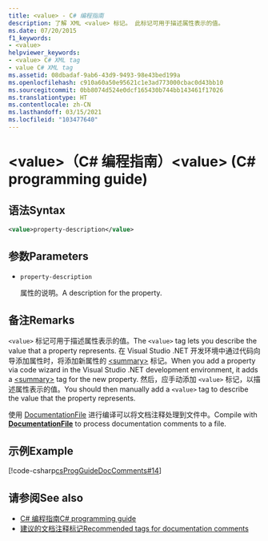 ```yaml
---
title: <value> - C# 编程指南
description: 了解 XML <value> 标记。 此标记可用于描述属性表示的值。
ms.date: 07/20/2015
f1_keywords:
- <value>
helpviewer_keywords:
- <value> C# XML tag
- value C# XML tag
ms.assetid: 08dbadaf-9ab6-43d9-9493-98e43bed199a
ms.openlocfilehash: c910a60a50e95621c1e3ad773000cbac0d43bb10
ms.sourcegitcommit: 0bb8074d524e0dcf165430b744bb143461f17026
ms.translationtype: HT
ms.contentlocale: zh-CN
ms.lasthandoff: 03/15/2021
ms.locfileid: "103477640"
---
```

# <a name="value-c-programming-guide"></a><span data-ttu-id="6b4a9-105">\<value>（C# 编程指南）</span><span class="sxs-lookup"><span data-stu-id="6b4a9-105">\<value> (C# programming guide)</span></span>

## <a name="syntax"></a><span data-ttu-id="6b4a9-106">语法</span><span class="sxs-lookup"><span data-stu-id="6b4a9-106">Syntax</span></span>

```xml
<value>property-description</value>
```

## <a name="parameters"></a><span data-ttu-id="6b4a9-107">参数</span><span class="sxs-lookup"><span data-stu-id="6b4a9-107">Parameters</span></span>

- `property-description`

  <span data-ttu-id="6b4a9-108">属性的说明。</span><span class="sxs-lookup"><span data-stu-id="6b4a9-108">A description for the property.</span></span>

## <a name="remarks"></a><span data-ttu-id="6b4a9-109">备注</span><span class="sxs-lookup"><span data-stu-id="6b4a9-109">Remarks</span></span>

<span data-ttu-id="6b4a9-110">`<value>` 标记可用于描述属性表示的值。</span><span class="sxs-lookup"><span data-stu-id="6b4a9-110">The `<value>` tag lets you describe the value that a property represents.</span></span> <span data-ttu-id="6b4a9-111">在 Visual Studio .NET 开发环境中通过代码向导添加属性时，将添加新属性的 [\<summary>](./summary.md) 标记。</span><span class="sxs-lookup"><span data-stu-id="6b4a9-111">When you add a property via code wizard in the Visual Studio .NET development environment, it adds a [\<summary>](./summary.md) tag for the new property.</span></span> <span data-ttu-id="6b4a9-112">然后，应手动添加 `<value>` 标记，以描述属性表示的值。</span><span class="sxs-lookup"><span data-stu-id="6b4a9-112">You should then manually add a `<value>` tag to describe the value that the property represents.</span></span>

<span data-ttu-id="6b4a9-113">使用 [DocumentationFile](../../language-reference/compiler-options/output.md#documentationfile) 进行编译可以将文档注释处理到文件中。</span><span class="sxs-lookup"><span data-stu-id="6b4a9-113">Compile with [**DocumentationFile**](../../language-reference/compiler-options/output.md#documentationfile) to process documentation comments to a file.</span></span>

## <a name="example"></a><span data-ttu-id="6b4a9-114">示例</span><span class="sxs-lookup"><span data-stu-id="6b4a9-114">Example</span></span>

[!code-csharp[csProgGuideDocComments#14](~/samples/snippets/csharp/VS_Snippets_VBCSharp/csProgGuideDocComments/CS/DocComments.cs#14)]

## <a name="see-also"></a><span data-ttu-id="6b4a9-115">请参阅</span><span class="sxs-lookup"><span data-stu-id="6b4a9-115">See also</span></span>

- [<span data-ttu-id="6b4a9-116">C# 编程指南</span><span class="sxs-lookup"><span data-stu-id="6b4a9-116">C# programming guide</span></span>](../index.md)
- [<span data-ttu-id="6b4a9-117">建议的文档注释标记</span><span class="sxs-lookup"><span data-stu-id="6b4a9-117">Recommended tags for documentation comments</span></span>](./recommended-tags-for-documentation-comments.md)
